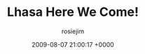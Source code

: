 ---
blog: travel
date: 2009-08-07 21:00:17 +0000
title: "Lhasa Here We Come!"
author: rosiejim
permalink: /china-2009/lhasa/lhasa-here-we-come.markd/
---